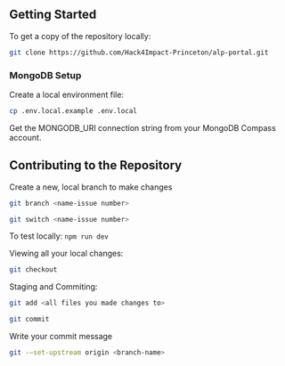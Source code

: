 ## Getting Started
To get a copy of the repository locally:
```bash
git clone https://github.com/Hack4Impact-Princeton/alp-portal.git
```

### MongoDB Setup
Create a local environment file:
```bash
cp .env.local.example .env.local
```
Get the MONGODB_URI connection string from your MongoDB Compass account.

## Contributing to the Repository
Create a new, local branch to make changes
```bash
git branch <name-issue number>
```
```bash
git switch <name-issue number>
```
To test locally: ```npm run dev```

Viewing all your local changes:
```bash
git checkout
```

Staging and Commiting:
```bash
git add <all files you made changes to>
```
```bash
git commit
```
Write your commit message
```bash
git -–set-upstream origin <branch-name>
```
